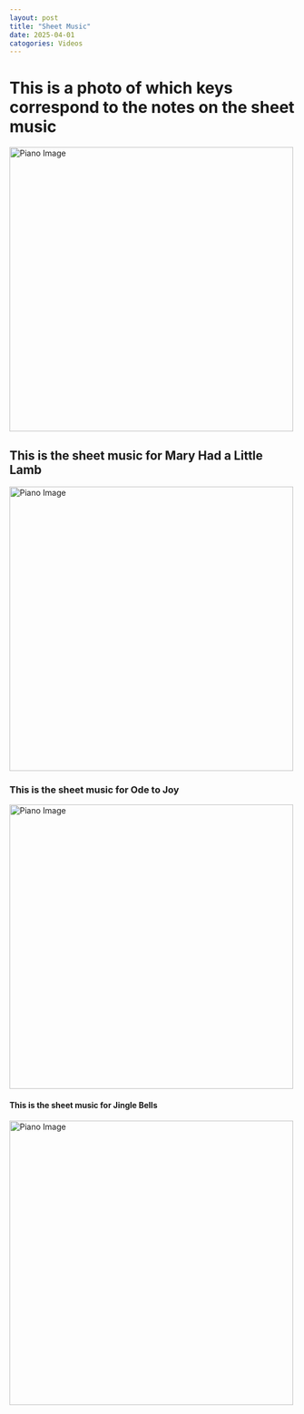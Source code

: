 ```yaml
---
layout: post
title: "Sheet Music"
date: 2025-04-01
catogories: Videos
---
```


<h1>This is a photo of which keys correspond to the notes on the sheet music</h1>
<div>
<img src="{{ site.baseurl }}/assets/videos/Piano.keys.jpg.png" alt="Piano Image" width="500" height="auto">
</div>
<h2>This is the sheet music for Mary Had a Little Lamb</h2>
<div>
<img src="{{ site.baseurl }}/assets/videos/Mary.Had.a.Little.Lamb.jpg.png" alt="Piano Image" width="500" height="auto">
</div>
<h3>This is the sheet music for Ode to Joy</h3>
<div>
<img src="{{ site.baseurl }}/assets/videos/Ode.to.Joy.jpg.png" alt="Piano Image" width="500" height="auto">
</div>
<h4>This is the sheet music for Jingle Bells</h4>
<div>
<img src="{{ site.baseurl }}/assets/videos/Jingle.Bells.jpg.png" alt="Piano Image" width="500" height="auto">
</div>
